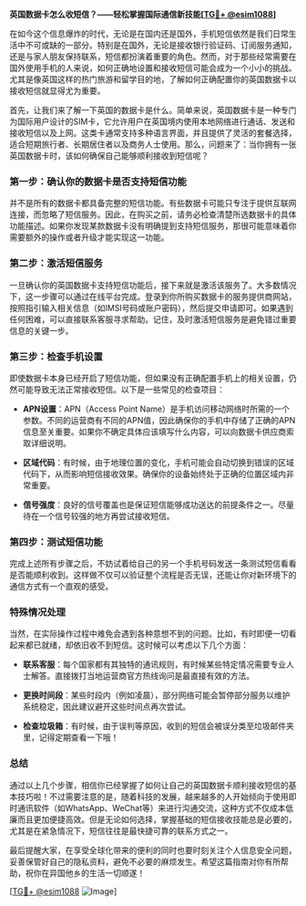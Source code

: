 **英国数据卡怎么收短信？——轻松掌握国际通信新技能[[TG💪+ @esim1088](https://t.me/s/esim1088)]**

在如今这个信息爆炸的时代，无论是在国内还是国外，手机短信依然是我们日常生活中不可或缺的一部分。特别是在国外，无论是接收银行验证码、订阅服务通知，还是与家人朋友保持联系，短信都扮演着重要的角色。然而，对于那些经常需要在国外使用手机的人来说，如何正确地设置和接收短信可能会成为一个小小的挑战。尤其是像英国这样的热门旅游和留学目的地，了解如何正确配置你的英国数据卡以接收短信就显得尤为重要。

首先，让我们来了解一下英国的数据卡是什么。简单来说，英国数据卡是一种专门为国际用户设计的SIM卡，它允许用户在英国境内使用本地网络进行通话、发送和接收短信以及上网。这类卡通常支持多种语言界面，并且提供了灵活的套餐选择，适合短期旅行者、长期居住者以及商务人士使用。那么，问题来了：当你拥有一张英国数据卡时，该如何确保自己能够顺利接收到短信呢？

### **第一步：确认你的数据卡是否支持短信功能**

并不是所有的数据卡都具备完整的短信功能。有些数据卡可能只专注于提供互联网连接，而忽略了短信服务。因此，在购买之前，请务必检查清楚所选数据卡的具体功能描述。如果你发现某款数据卡没有明确提到支持短信服务，那很可能意味着你需要额外的操作或者升级才能实现这一功能。

### **第二步：激活短信服务**

一旦确认你的英国数据卡支持短信功能后，接下来就是激活该服务了。大多数情况下，这一步骤可以通过在线平台完成。登录到你所购买数据卡的服务提供商网站，按照指引输入相关信息（如IMSI号码或账户密码），然后提交申请即可。如果遇到任何困难，可以直接联系客服寻求帮助。记住，及时激活短信服务是避免错过重要信息的关键一步。

### **第三步：检查手机设置**

即使数据卡本身已经开启了短信功能，但如果没有正确配置手机上的相关设置，仍然可能导致无法正常接收短信。以下是一些常见的检查项目：

- **APN设置**：APN（Access Point Name）是手机访问移动网络时所需的一个参数。不同的运营商有不同的APN值，因此确保你的手机中存储了正确的APN信息至关重要。如果你不确定具体应该填写什么内容，可以向数据卡供应商索取详细说明。
  
- **区域代码**：有时候，由于地理位置的变化，手机可能会自动切换到错误的区域代码下，从而影响短信接收效果。确保你的设备始终处于正确的位置区域内非常重要。
  
- **信号强度**：良好的信号覆盖也是保证短信能够成功送达的前提条件之一。尽量待在一个信号较强的地方再尝试接收短信。

### **第四步：测试短信功能**

完成上述所有步骤之后，不妨试着给自己的另一个手机号码发送一条测试短信看看是否能顺利收到。这样做不仅可以验证整个流程是否无误，还能让你对新环境下的通信方式有一个直观的感受。

### **特殊情况处理**

当然，在实际操作过程中难免会遇到各种意想不到的问题。比如，有时即便一切看起来都已就绪，却依旧收不到短信。这时候可以考虑以下几个方面：

- **联系客服**：每个国家都有其独特的通讯规则，有时候某些特定情况需要专业人士解答。直接拨打当地运营商官方热线询问是最直接有效的方法。
  
- **更换时间段**：某些时段内（例如凌晨），部分网络可能会暂停部分服务以维护系统稳定，因此建议避开这些时间点再次尝试。
  
- **检查垃圾箱**：有时候，由于误判等原因，收到的短信会被误分类至垃圾邮件夹里，记得定期查看一下哦！

### **总结**

通过以上几个步骤，相信你已经掌握了如何让自己的英国数据卡顺利接收短信的基本技巧啦！不过需要注意的是，随着科技的发展，越来越多的人开始倾向于使用即时通讯软件（如WhatsApp、WeChat等）来进行沟通交流，这种方式不仅成本低廉而且更加便捷高效。但是无论如何选择，掌握基础的短信接收技能总是必要的，尤其是在紧急情况下，短信往往是最快捷可靠的联系方式之一。

最后提醒大家，在享受全球化带来的便利的同时也要时刻关注个人信息安全问题，妥善保管好自己的隐私资料，避免不必要的麻烦发生。希望这篇指南对你有所帮助，祝你在异国他乡的生活一切顺遂！

[[TG💪+ @esim1088](https://t.me/s/esim1088) ![Image](https://i.postimg.cc/4NQfJmqS/Snipaste-2025-05-13-00-14-12.png)]